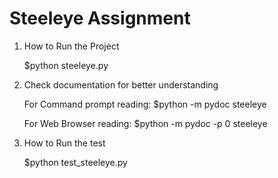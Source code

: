# Steeleye Assignment
 
1. How to Run the Project

    $python steeleye.py

2. Check documentation for better understanding

    For Command prompt reading:
        $python -m pydoc steeleye

    For Web Browser reading:
        $python -m pydoc -p 0 steeleye


3. How to Run the test

    $python test_steeleye.py